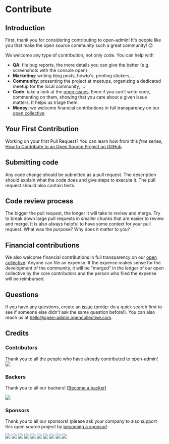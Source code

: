 # Contribute

## Introduction

First, thank you for considering contributing to open-admin! It's people like you that make the open source community such a great community! 😊

We welcome any type of contribution, not only code. You can help with
- **QA**: file bug reports, the more details you can give the better (e.g. screenshots with the console open)
- **Marketing**: writing blog posts, howto's, printing stickers, ...
- **Community**: presenting the project at meetups, organizing a dedicated meetup for the local community, ...
- **Code**: take a look at the [open issues](issues). Even if you can't write code, commenting on them, showing that you care about a given issue matters. It helps us triage them.
- **Money**: we welcome financial contributions in full transparency on our [open collective](https://opencollective.com/open-admin).

## Your First Contribution

Working on your first Pull Request? You can learn how from this *free* series, [How to Contribute to an Open Source Project on GitHub](https://egghead.io/series/how-to-contribute-to-an-open-source-project-on-github).

## Submitting code

Any code change should be submitted as a pull request. The description should explain what the code does and give steps to execute it. The pull request should also contain tests.

## Code review process

The bigger the pull request, the longer it will take to review and merge. Try to break down large pull requests in smaller chunks that are easier to review and merge.
It is also always helpful to have some context for your pull request. What was the purpose? Why does it matter to you?

## Financial contributions

We also welcome financial contributions in full transparency on our [open collective](https://opencollective.com/open-admin).
Anyone can file an expense. If the expense makes sense for the development of the community, it will be "merged" in the ledger of our open collective by the core contributors and the person who filed the expense will be reimbursed.

## Questions

If you have any questions, create an [issue](issue) (protip: do a quick search first to see if someone else didn't ask the same question before!).
You can also reach us at hello@open-admin.opencollective.com.

## Credits

### Contributors

Thank you to all the people who have already contributed to open-admin!
<a href="graphs/contributors"><img src="https://opencollective.com/open-admin/contributors.svg?width=890" /></a>


### Backers

Thank you to all our backers! [[Become a backer](https://opencollective.com/open-admin#backer)]

<a href="https://opencollective.com/open-admin#backers" target="_blank"><img src="https://opencollective.com/open-admin/backers.svg?width=890"></a>


### Sponsors

Thank you to all our sponsors! (please ask your company to also support this open source project by [becoming a sponsor](https://opencollective.com/open-admin#sponsor))

<a href="https://opencollective.com/open-admin/sponsor/0/website" target="_blank"><img src="https://opencollective.com/open-admin/sponsor/0/avatar.svg"></a>
<a href="https://opencollective.com/open-admin/sponsor/1/website" target="_blank"><img src="https://opencollective.com/open-admin/sponsor/1/avatar.svg"></a>
<a href="https://opencollective.com/open-admin/sponsor/2/website" target="_blank"><img src="https://opencollective.com/open-admin/sponsor/2/avatar.svg"></a>
<a href="https://opencollective.com/open-admin/sponsor/3/website" target="_blank"><img src="https://opencollective.com/open-admin/sponsor/3/avatar.svg"></a>
<a href="https://opencollective.com/open-admin/sponsor/4/website" target="_blank"><img src="https://opencollective.com/open-admin/sponsor/4/avatar.svg"></a>
<a href="https://opencollective.com/open-admin/sponsor/5/website" target="_blank"><img src="https://opencollective.com/open-admin/sponsor/5/avatar.svg"></a>
<a href="https://opencollective.com/open-admin/sponsor/6/website" target="_blank"><img src="https://opencollective.com/open-admin/sponsor/6/avatar.svg"></a>
<a href="https://opencollective.com/open-admin/sponsor/7/website" target="_blank"><img src="https://opencollective.com/open-admin/sponsor/7/avatar.svg"></a>
<a href="https://opencollective.com/open-admin/sponsor/8/website" target="_blank"><img src="https://opencollective.com/open-admin/sponsor/8/avatar.svg"></a>
<a href="https://opencollective.com/open-admin/sponsor/9/website" target="_blank"><img src="https://opencollective.com/open-admin/sponsor/9/avatar.svg"></a>

<!-- This `CONTRIBUTING.md` is based on @nayafia's template https://github.com/nayafia/contributing-template -->